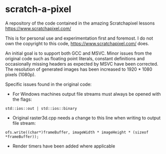 # scratch-a-pixel
A repository of the code contained in the amazing Scratchapixel lessons https://www.scratchapixel.com/

This is for personal use and experimentation first and foremost. I do not own the copyright to this code, https://www.scratchapixel.com/ does. 

An initial goal is to support both GCC and MSVC. Minor issues from the original code such as floating point literals, constant definitions and occasionally missing headers as expected by MSVC have been corrected. The resolution of generated images has been increased to 1920 * 1080 pixels (1080p).

Specific issues found in the original code:

- For Windows machines output file streams must always be opened with the flags: 

`std::ios::out | std::ios::binary`

- Original raster3d.cpp needs a change to this line when writing to output file stream:

`ofs.write((char*)frameBuffer, imageWidth * imageHeight * (sizeof *frameBuffer));`

- Render timers have been added where applicable

